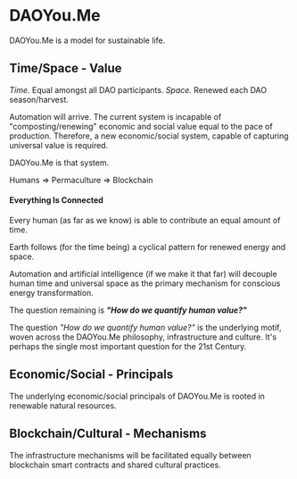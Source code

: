 # DAOYou.Me

DAOYou.Me is a model for sustainable life.

## Time/Space - Value
*Time.* Equal amongst all DAO participants.
*Space.* Renewed each DAO season/harvest.

Automation will arrive. The current system is incapable of "composting/renewing" economic and social value equal to the pace of production. Therefore, a new economic/social system, capable of capturing universal value is required.

DAOYou.Me is that system.

Humans => Permaculture => Blockchain

#### Everything Is Connected
Every human (as far as we know) is able to contribute an equal amount of time.

Earth follows (for the time being) a cyclical pattern for renewed energy and space.

Automation and artificial intelligence (if we make it that far) will decouple human time and universal space as the primary mechanism for conscious energy transformation.

The question remaining is ***"How do we quantify human value?"***

The question *"How do we quantify human value?"* is the underlying motif, woven across the DAOYou.Me philosophy, infrastructure and culture. It's perhaps the single most important question for the 21st Century.


## Economic/Social - Principals

The underlying economic/social principals of DAOYou.Me is rooted in renewable natural resources.

## Blockchain/Cultural - Mechanisms
The infrastructure mechanisms will be facilitated equally between blockchain smart contracts and shared cultural practices.

